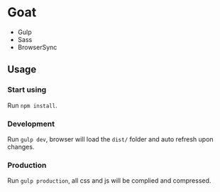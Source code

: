 # Goat

- Gulp
- Sass
- BrowserSync 

## Usage

### Start using
Run `npm install`.

### Development
Run `gulp dev`, browser will load the `dist/` folder and auto refresh upon changes.

### Production
Run `gulp production`, all css and js will be complied and compressed.

